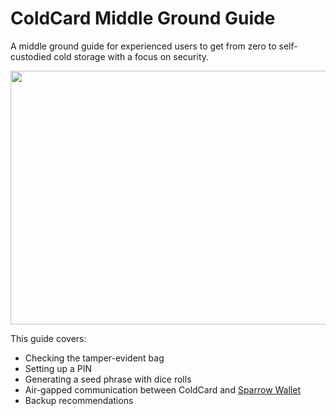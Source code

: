 # ColdCard Middle Ground Guide
A middle ground guide for experienced users to get from zero to self-custodied cold storage with a focus on security. 

<p align="center">
  <img width="750" height="406" src="Assets/MiddleGroundTitleImage-M.png">
</p>

This guide covers:
- Checking the tamper-evident bag
- Setting up a PIN
- Generating a seed phrase with dice rolls
- Air-gapped communication between ColdCard and [Sparrow Wallet](https://www.sparrowwallet.com/)
- Backup recommendations
